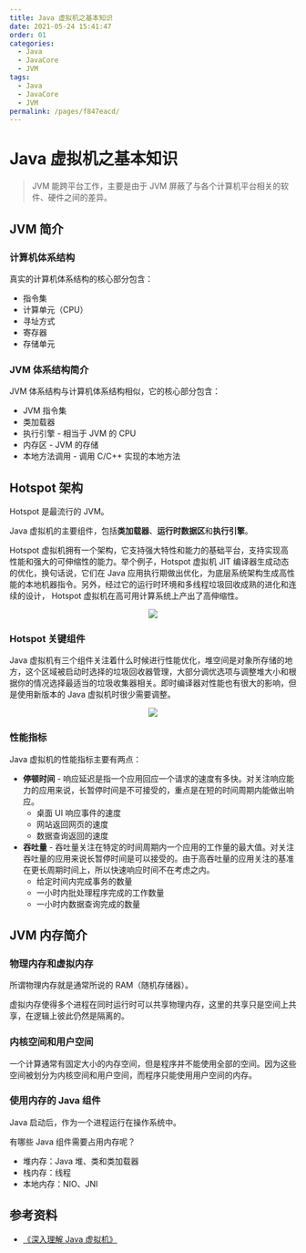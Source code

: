```yaml
---
title: Java 虚拟机之基本知识
date: 2021-05-24 15:41:47
order: 01
categories:
  - Java
  - JavaCore
  - JVM
tags:
  - Java
  - JavaCore
  - JVM
permalink: /pages/f847eacd/
---
```


# Java 虚拟机之基本知识

> JVM 能跨平台工作，主要是由于 JVM 屏蔽了与各个计算机平台相关的软件、硬件之间的差异。

## JVM 简介

### 计算机体系结构

真实的计算机体系结构的核心部分包含：

- 指令集
- 计算单元（CPU）
- 寻址方式
- 寄存器
- 存储单元

### JVM 体系结构简介

JVM 体系结构与计算机体系结构相似，它的核心部分包含：

- JVM 指令集
- 类加载器
- 执行引擎 - 相当于 JVM 的 CPU
- 内存区 - JVM 的存储
- 本地方法调用 - 调用 C/C++ 实现的本地方法

## Hotspot 架构

Hotspot 是最流行的 JVM。

Java 虚拟机的主要组件，包括**类加载器**、**运行时数据区**和**执行引擎**。

Hotspot 虚拟机拥有一个架构，它支持强大特性和能力的基础平台，支持实现高性能和强大的可伸缩性的能力。举个例子，Hotspot 虚拟机 JIT 编译器生成动态的优化，换句话说，它们在 Java 应用执行期做出优化，为底层系统架构生成高性能的本地机器指令。另外，经过它的运行时环境和多线程垃圾回收成熟的进化和连续的设计， Hotspot 虚拟机在高可用计算系统上产出了高伸缩性。

<div align="center">
<img src="https://raw.githubusercontent.com/dunwu/images/master/cs/java/javacore/jvm/jvm-hotspot-architecture.png" />
</div>

### Hotspot 关键组件

Java 虚拟机有三个组件关注着什么时候进行性能优化，堆空间是对象所存储的地方，这个区域被启动时选择的垃圾回收器管理，大部分调优选项与调整堆大小和根据你的情况选择最适当的垃圾收集器相关。即时编译器对性能也有很大的影响，但是使用新版本的 Java 虚拟机时很少需要调整。

<div align="center">
<img src="https://raw.githubusercontent.com/dunwu/images/master/cs/java/javacore/jvm/jvm-hotspot-key-components.png" />
</div>

### 性能指标

Java 虚拟机的性能指标主要有两点：

- **停顿时间** - 响应延迟是指一个应用回应一个请求的速度有多快。对关注响应能力的应用来说，长暂停时间是不可接受的，重点是在短的时间周期内能做出响应。
  - 桌面 UI 响应事件的速度
  - 网站返回网页的速度
  - 数据查询返回的速度
- **吞吐量** - 吞吐量关注在特定的时间周期内一个应用的工作量的最大值。对关注吞吐量的应用来说长暂停时间是可以接受的。由于高吞吐量的应用关注的基准在更长周期时间上，所以快速响应时间不在考虑之内。
  - 给定时间内完成事务的数量
  - 一小时内批处理程序完成的工作数量
  - 一小时内数据查询完成的数量

## JVM 内存简介

### 物理内存和虚拟内存

所谓物理内存就是通常所说的 RAM（随机存储器）。

虚拟内存使得多个进程在同时运行时可以共享物理内存，这里的共享只是空间上共享，在逻辑上彼此仍然是隔离的。

### 内核空间和用户空间

一个计算通常有固定大小的内存空间，但是程序并不能使用全部的空间。因为这些空间被划分为内核空间和用户空间，而程序只能使用用户空间的内存。

### 使用内存的 Java 组件

Java 启动后，作为一个进程运行在操作系统中。

有哪些 Java 组件需要占用内存呢？

- 堆内存：Java 堆、类和类加载器
- 栈内存：线程
- 本地内存：NIO、JNI

## 参考资料

- [《深入理解 Java 虚拟机》](https://book.douban.com/subject/34907497/)